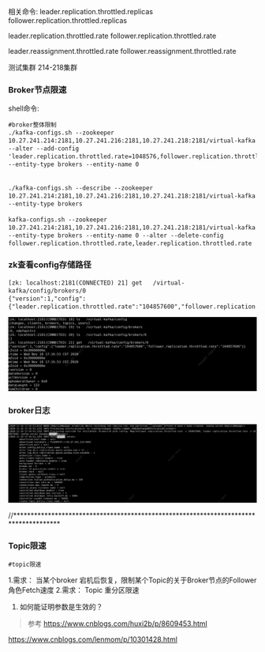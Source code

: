 
相关命令: 
leader.replication.throttled.replicas
follower.replication.throttled.replicas


leader.replication.throttled.rate
follower.replication.throttled.rate


leader.reassignment.throttled.rate
follower.reassignment.throttled.rate


测试集群 214-218集群

### Broker节点限速
shell命令: 
```shell
#broker整体限制
./kafka-configs.sh --zookeeper 10.27.241.214:2181,10.27.241.216:2181,10.27.241.218:2181/virtual-kafka --alter --add-config 'leader.replication.throttled.rate=1048576,follower.replication.throttled.rate=1048576' --entity-type brokers --entity-name 0


./kafka-configs.sh --describe --zookeeper 10.27.241.214:2181,10.27.241.216:2181,10.27.241.218:2181/virtual-kafka --entity-type brokers

kafka-configs.sh --zookeeper 10.27.241.214:2181,10.27.241.216:2181,10.27.241.218:2181/virtual-kafka  --entity-type brokers --entity-name 0 --alter --delete-config follower.replication.throttled.rate,leader.replication.throttled.rate
```

### zk查看config存储路径
```shell
[zk: localhost:2181(CONNECTED) 21] get   /virtual-kafka/config/brokers/0
{"version":1,"config":{"leader.replication.throttled.rate":"104857600","follower.replication.throttled.rate":"104857600"}}
```
![kafka限速策略01](/kafka/images/kafka限速策略01.png)


### broker日志
![kafka限速策略broker01](/kafka/images/kafka限速策略broker01.png)


//*************************************************************************************


### Topic限速
```shell
#topic限速

```




1.需求： 当某个broker 宕机后恢复，限制某个Topic的关于Broker节点的Follower角色Fetch速度
2.需求： Topic 重分区限速



1. 如何能证明参数是生效的？  








>参考
https://www.cnblogs.com/huxi2b/p/8609453.html

https://www.cnblogs.com/lenmom/p/10301428.html